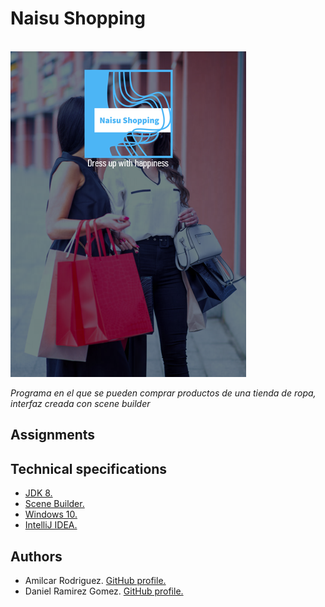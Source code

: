 # Naisu Shopping
⠀⠀⠀⠀⠀⠀⠀⠀⠀⠀⠀⠀⠀⠀⠀⠀⠀⠀⠀⠀⠀⠀⠀⠀⠀⠀⠀⠀⠀⠀
![pinterest_profile_image](https://github.com/DanielRamirez1901/naisu-shopping/blob/main/images/LoadingInterfaceImage.png)

_Programa en el que se pueden comprar productos de una tienda de ropa, interfaz creada con scene builder_


## Assignments

## Technical specifications
* [JDK 8.](https://www.oracle.com/co/java/technologies/javase/javase-jdk8-downloads.html "JDK 8.")
* [Scene Builder.](https://gluonhq.com/products/scene-builder/ "Scene Builder.")
* [Windows 10.](https://www.microsoft.com/es-es/software-download/windows10 "Windows 10.")
* [IntelliJ IDEA.](https://www.jetbrains.com/es-es/idea/ "IntelliJ IDEA.")

## Authors
* Amilcar Rodriguez. [GitHub profile.](https://github.com/Amilcar-Steban")
* Daniel Ramirez Gomez. [GitHub profile.](https://github.com/DanielRamirez1901 "GitHub profile.")
